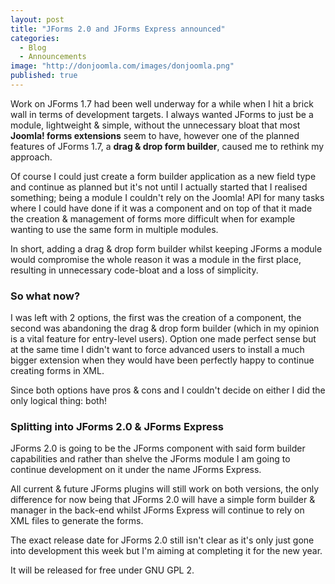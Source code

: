 ```yaml
---
layout: post
title: "JForms 2.0 and JForms Express announced"
categories: 
  - Blog
  - Announcements
image: "http://donjoomla.com/images/donjoomla.png"
published: true
---
```


Work on JForms 1.7 had been well underway for a while when I hit a brick wall in terms of development targets. I always wanted JForms to just be a module, lightweight & simple, without the unnecessary bloat that most **Joomla! forms extensions** seem to have, however one of the planned features of JForms 1.7, a **drag & drop form builder**, caused me to rethink my approach.

Of course I could just create a form builder application as a new field type and continue as planned but it's not until I actually started that I realised something; being a module I couldn't rely on the Joomla! API for many tasks where I could have done if it was a component and on top of that it made the creation & management of forms more difficult when for example wanting to use the same form in multiple modules.

In short, adding a drag & drop form builder whilst keeping JForms a module would compromise the whole reason it was a module in the first place, resulting in unnecessary code-bloat and a loss of simplicity.

### So what now?

I was left with 2 options, the first was the creation of a component, the second was abandoning the drag & drop form builder (which in my opinion is a vital feature for entry-level users). Option one made perfect sense but at the same time I didn't want to force advanced users to install a much bigger extension when they would have been perfectly happy to continue creating forms in XML.

Since both options have pros & cons and I couldn't decide on either I did the only logical thing: both!

### Splitting into JForms 2.0 & JForms Express

JForms 2.0 is going to be the JForms component with said form builder capabilities and rather than shelve the JForms module I am going to continue development on it under the name JForms Express.

All current & future JForms plugins will still work on both versions, the only difference for now being that JForms 2.0 will have a simple form builder & manager in the back-end whilst JForms Express will continue to rely on XML files to generate the forms.

The exact release date for JForms 2.0 still isn't clear as it's only just gone into development this week but I'm aiming at completing it for the new year.

It will be released for free under GNU GPL 2.
